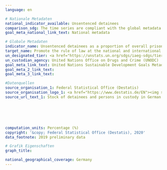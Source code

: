 ```yaml
---
language: en

# Nationale Metadaten
national_indicator_available: Unsentenced detainees
comparison_sdg: The time series are compliant with the global metadata.
goal_meta_national_link_text: National metadata

# Globale Metadaten
indicator_name: Unsentenced detainees as a proportion of overall prison population
target_name: Promote the rule of law at the national and international levels and ensure equal access to justice for all
un_designated_tier: <a href="https://unstats.un.org/sdgs/iaeg-sdgs/tier-classification/" title="Click here for more information on the UN tier classification.">Tier I</a>
un_custodian_agency: United Nations Office on Drugs and Crime (UNODC)
goal_meta_link_text: United Nations Sustainable Development Goals Metadata
goal_meta_2_link_text: 
goal_meta_3_link_text: 

#Datenquellen
source_organisation_1: Federal Statistical Office (Destatis)
source_organisation_logo_1: <a href="https://www.destatis.de/EN"><img src="https://g205sdgs.github.io/sdg-indicators/public/OrgImgEn/destatis.png" alt="Logo destatis" style="height:60px; width:148px" /></a>
source_url_text_1: Stock of detainees and persons in custody in German prisons (only available in German)






computation_units: Percentage (%)
copyright: '&copy; Federal Statistical Office (Destatis), 2020'
data_footnote: 2019 preliminary data

# Grafik Eigenschaften
graph_title: 

national_geographical_coverage: Germany
---
```


